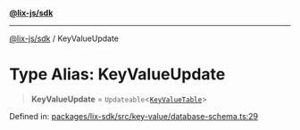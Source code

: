 [**@lix-js/sdk**](../README.md)

***

[@lix-js/sdk](../README.md) / KeyValueUpdate

# Type Alias: KeyValueUpdate

> **KeyValueUpdate** = `Updateable`\<[`KeyValueTable`](KeyValueTable.md)\>

Defined in: [packages/lix-sdk/src/key-value/database-schema.ts:29](https://github.com/opral/monorepo/blob/985ffce1eb6542fd7d2a659b02ab83cb2ccd8d57/packages/lix-sdk/src/key-value/database-schema.ts#L29)
